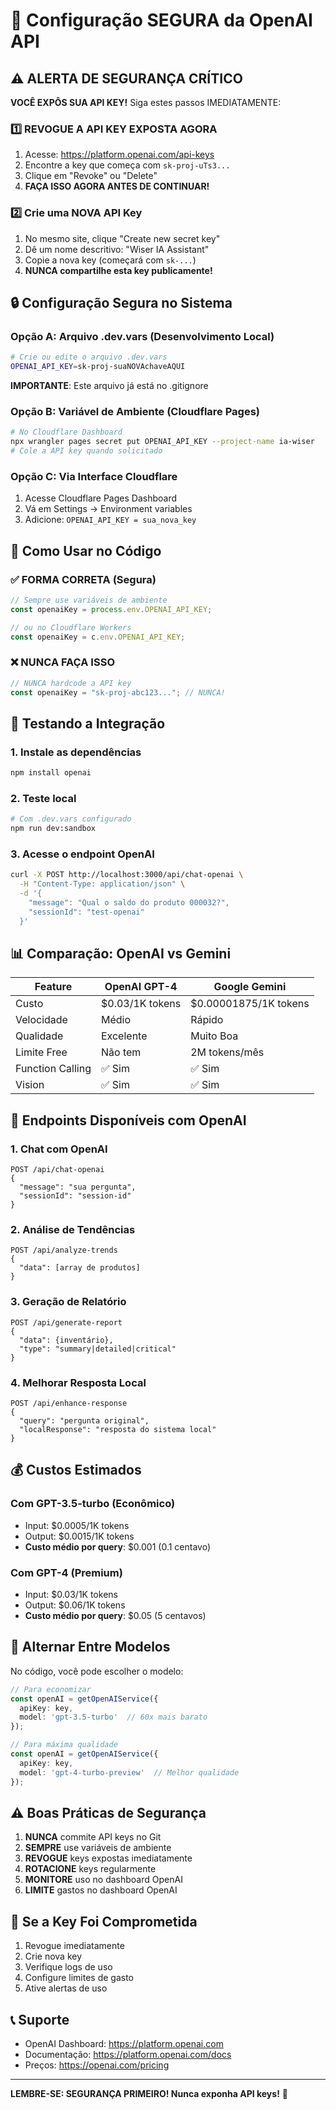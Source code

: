 # 🔐 Configuração SEGURA da OpenAI API

## ⚠️ ALERTA DE SEGURANÇA CRÍTICO

**VOCÊ EXPÔS SUA API KEY!** Siga estes passos IMEDIATAMENTE:

### 1️⃣ REVOGUE A API KEY EXPOSTA AGORA

1. Acesse: https://platform.openai.com/api-keys
2. Encontre a key que começa com `sk-proj-uTs3...`
3. Clique em "Revoke" ou "Delete"
4. **FAÇA ISSO AGORA ANTES DE CONTINUAR!**

### 2️⃣ Crie uma NOVA API Key

1. No mesmo site, clique "Create new secret key"
2. Dê um nome descritivo: "Wiser IA Assistant"
3. Copie a nova key (começará com `sk-...`)
4. **NUNCA compartilhe esta key publicamente!**

## 🔒 Configuração Segura no Sistema

### Opção A: Arquivo .dev.vars (Desenvolvimento Local)

```bash
# Crie ou edite o arquivo .dev.vars
OPENAI_API_KEY=sk-proj-suaNOVAchaveAQUI
```

**IMPORTANTE**: Este arquivo já está no .gitignore

### Opção B: Variável de Ambiente (Cloudflare Pages)

```bash
# No Cloudflare Dashboard
npx wrangler pages secret put OPENAI_API_KEY --project-name ia-wiser
# Cole a API key quando solicitado
```

### Opção C: Via Interface Cloudflare

1. Acesse Cloudflare Pages Dashboard
2. Vá em Settings → Environment variables
3. Adicione: `OPENAI_API_KEY = sua_nova_key`

## 📝 Como Usar no Código

### ✅ FORMA CORRETA (Segura)

```typescript
// Sempre use variáveis de ambiente
const openaiKey = process.env.OPENAI_API_KEY;

// ou no Cloudflare Workers
const openaiKey = c.env.OPENAI_API_KEY;
```

### ❌ NUNCA FAÇA ISSO

```typescript
// NUNCA hardcode a API key
const openaiKey = "sk-proj-abc123..."; // NUNCA!
```

## 🚀 Testando a Integração

### 1. Instale as dependências
```bash
npm install openai
```

### 2. Teste local
```bash
# Com .dev.vars configurado
npm run dev:sandbox
```

### 3. Acesse o endpoint OpenAI
```bash
curl -X POST http://localhost:3000/api/chat-openai \
  -H "Content-Type: application/json" \
  -d '{
    "message": "Qual o saldo do produto 000032?",
    "sessionId": "test-openai"
  }'
```

## 📊 Comparação: OpenAI vs Gemini

| Feature | OpenAI GPT-4 | Google Gemini |
|---------|-------------|---------------|
| Custo | $0.03/1K tokens | $0.00001875/1K tokens |
| Velocidade | Médio | Rápido |
| Qualidade | Excelente | Muito Boa |
| Limite Free | Não tem | 2M tokens/mês |
| Function Calling | ✅ Sim | ✅ Sim |
| Vision | ✅ Sim | ✅ Sim |

## 🎯 Endpoints Disponíveis com OpenAI

### 1. Chat com OpenAI
```
POST /api/chat-openai
{
  "message": "sua pergunta",
  "sessionId": "session-id"
}
```

### 2. Análise de Tendências
```
POST /api/analyze-trends
{
  "data": [array de produtos]
}
```

### 3. Geração de Relatório
```
POST /api/generate-report
{
  "data": {inventário},
  "type": "summary|detailed|critical"
}
```

### 4. Melhorar Resposta Local
```
POST /api/enhance-response
{
  "query": "pergunta original",
  "localResponse": "resposta do sistema local"
}
```

## 💰 Custos Estimados

### Com GPT-3.5-turbo (Econômico)
- Input: $0.0005/1K tokens
- Output: $0.0015/1K tokens
- **Custo médio por query**: $0.001 (0.1 centavo)

### Com GPT-4 (Premium)
- Input: $0.03/1K tokens
- Output: $0.06/1K tokens
- **Custo médio por query**: $0.05 (5 centavos)

## 🔧 Alternar Entre Modelos

No código, você pode escolher o modelo:

```typescript
// Para economizar
const openAI = getOpenAIService({ 
  apiKey: key,
  model: 'gpt-3.5-turbo'  // 60x mais barato
});

// Para máxima qualidade
const openAI = getOpenAIService({ 
  apiKey: key,
  model: 'gpt-4-turbo-preview'  // Melhor qualidade
});
```

## ⚠️ Boas Práticas de Segurança

1. **NUNCA** commite API keys no Git
2. **SEMPRE** use variáveis de ambiente
3. **REVOGUE** keys expostas imediatamente
4. **ROTACIONE** keys regularmente
5. **MONITORE** uso no dashboard OpenAI
6. **LIMITE** gastos no dashboard OpenAI

## 🚨 Se a Key Foi Comprometida

1. Revogue imediatamente
2. Crie nova key
3. Verifique logs de uso
4. Configure limites de gasto
5. Ative alertas de uso

## 📞 Suporte

- OpenAI Dashboard: https://platform.openai.com
- Documentação: https://platform.openai.com/docs
- Preços: https://openai.com/pricing

---

**LEMBRE-SE: SEGURANÇA PRIMEIRO! Nunca exponha API keys!** 🔐